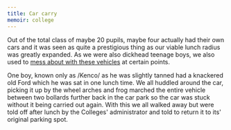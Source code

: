 ```yaml
---
title: Car carry
memoir: college
---
```


Out of the total class of maybe 20 pupils, maybe four actually had their own cars and it was seen as quite a prestigious thing as our viable lunch radius was greatly expanded. As we were also dickhead teenage boys, we also used to [mess about with these vehicles](/memoirs/car-snails/) at certain points.

One boy, known only as /Kenco/ as he was slightly tanned had a knackered old Ford which he was sat in one lunch time. We all huddled around the car, picking it up by the wheel arches and frog marched the entire vehicle between two bollards further back in the car park so the car was stuck without it being carried out again. With this we all walked away but were told off after lunch by the Colleges' administrator and told to return it to its' original parking spot.